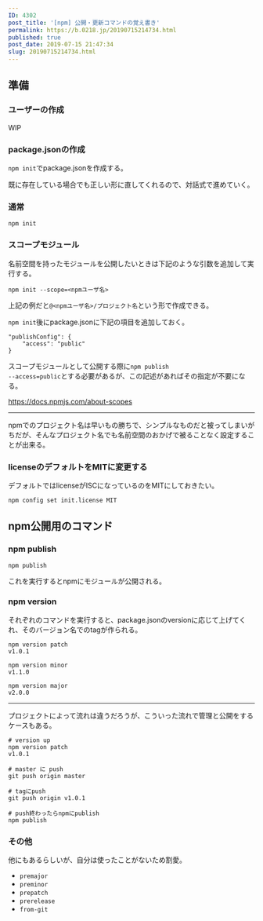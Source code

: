 ```yaml
---
ID: 4302
post_title: '[npm] 公開・更新コマンドの覚え書き'
permalink: https://b.0218.jp/20190715214734.html
published: true
post_date: 2019-07-15 21:47:34
slug: 20190715214734.html
---
```

<h2>準備</h2>

<h3>ユーザーの作成</h3>

WIP

<!--more-->

<h3>package.jsonの作成</h3>

<code>npm init</code>でpackage.jsonを作成する。

既に存在している場合でも正しい形に直してくれるので、対話式で進めていく。

<h3>通常</h3>

<pre><code>npm init
</code></pre>

<h3>スコープモジュール</h3>

名前空間を持ったモジュールを公開したいときは下記のような引数を追加して実行する。

<pre><code>npm init --scope=&lt;npmユーザ名&gt;
</code></pre>

上記の例だと<code>@&lt;npmユーザ名&gt;/プロジェクト名</code>という形で作成できる。

<code>npm init</code>後にpackage.jsonに下記の項目を追加しておく。

<pre><code>"publishConfig": {
    "access": "public"
}
</code></pre>

スコープモジュールとして公開する際に<code>npm publish --access=public</code>とする必要があるが、この記述があればその指定が不要になる。

<a href="https://docs.npmjs.com/about-scopes">https://docs.npmjs.com/about-scopes</a>

<hr />

npmでのプロジェクト名は早いもの勝ちで、シンプルなものだと被ってしまいがちだが、そんなプロジェクト名でも名前空間のおかげで被ることなく設定することが出来る。

<h3>licenseのデフォルトをMITに変更する</h3>

デフォルトではlicenseがISCになっているのをMITにしておきたい。

<pre><code>npm config set init.license MIT
</code></pre>

<h2>npm公開用のコマンド</h2>

<h3>npm publish</h3>

<pre><code>npm publish
</code></pre>

これを実行するとnpmにモジュールが公開される。

<h3>npm version</h3>

それぞれのコマンドを実行すると、package.jsonのversionに応じて上げてくれ、そのバージョン名でのtagが作られる。

<pre><code>npm version patch
v1.0.1

npm version minor
v1.1.0

npm version major
v2.0.0
</code></pre>

<hr />

プロジェクトによって流れは違うだろうが、こういった流れで管理と公開をするケースもある。

<pre><code># version up
npm version patch
v1.0.1

# master に push
git push origin master

# tagにpush
git push origin v1.0.1

# push終わったらnpmにpublish
npm publish
</code></pre>

<h3>その他</h3>

他にもあるらしいが、自分は使ったことがないため割愛。

<ul>
<li><code>premajor</code></li>
<li><code>preminor</code></li>
<li><code>prepatch</code></li>
<li><code>prerelease</code></li>
<li><code>from-git</code></li>
</ul>
